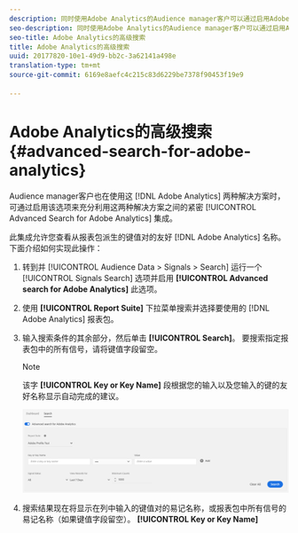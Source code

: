 ```yaml
---
description: 同时使用Adobe Analytics的Audience manager客户可以通过启用Adobe Analytics的高级搜索选项，充分利用两个解决方案之间的紧密集成。
seo-description: 同时使用Adobe Analytics的Audience manager客户可以通过启用Adobe Analytics的高级搜索选项，充分利用两个解决方案之间的紧密集成。
seo-title: Adobe Analytics的高级搜索
title: Adobe Analytics的高级搜索
uuid: 20177820-10e1-49d9-bb2c-3a62141a498e
translation-type: tm+mt
source-git-commit: 6169e8aefc4c215c83d6229be7378f90453f19e9

---
```



# Adobe Analytics的高级搜索 {#advanced-search-for-adobe-analytics}

Audience manager客户也在使用这 [!DNL Adobe Analytics] 两种解决方案时，可通过启用该选项来充分利用这两种解决方案之间的紧密 [!UICONTROL Advanced Search for Adobe Analytics] 集成。

此集成允许您查看从报表包派生的键值对的友好 [!DNL Adobe Analytics] 名称。 下面介绍如何实现此操作：

1. 转到并 [!UICONTROL Audience Data > Signals > Search] 运行一个 [!UICONTROL Signals Search] 选项并启用 **[!UICONTROL Advanced search for Adobe Analytics]** 此选项。
1. 使用 **[!UICONTROL Report Suite]** 下拉菜单搜索并选择要使用的 [!DNL Adobe Analytics] 报表包。
1. 输入搜索条件的其余部分，然后单击 **[!UICONTROL Search]**。 要搜索指定报表包中的所有信号，请将键值字段留空。
   >[!NOTE]
   >
   >该字 **[!UICONTROL Key or Key Name]** 段根据您的输入以及您输入的键的友好名称显示自动完成的建议。

   ![](assets/signals-search-analytics.png)
1. 搜索结果现在将显示在列中输入的键值对的易记名称，或报表包中所有信号的易记名称（如果键值字段留空）。 **[!UICONTROL Key or Key Name]**